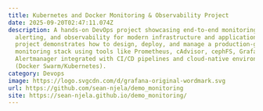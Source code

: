 ```yaml
---
title: Kubernetes and Docker Monitoring & Observability Project
date: 2025-09-20T02:47:11.074Z
description: A hands-on DevOps project showcasing end-to-end monitoring,
  alerting, and observability for modern infrastructure and applications. This
  project demonstrates how to design, deploy, and manage a production-grade
  monitoring stack using tools like Prometheus, cAdvisor, cephFS, Grafana,
  Alertmanager integrated with CI/CD pipelines and cloud-native environments
  (Docker Swarm/Kubernetes).
category: Devops
image: https://logo.svgcdn.com/d/grafana-original-wordmark.svg
url: https://github.com/sean-njela/demo_monitoring
site: https://sean-njela.github.io/demo_monitoring/
---
```

